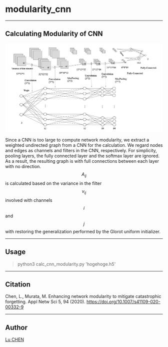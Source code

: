 # modularity_cnn
------------------------------
Calculating Modularity of CNN
------------------------------

![image](https://github.com/luchen-cn/modularity_cnn/blob/main/cnn_convert.jpg?rqw=true)


Since a CNN is too large to compute network modularity, we extract a weighted undirected graph from a CNN for the calculation.
We regard nodes and edges as channels and filters in the CNN, respectively. For simplicity, pooling layers, the fully connected layer and the softmax layer are ignored. As a result, the resulting graph is with full connections between each layer with no direction. $$A_{ij}$$ is calculated based on the variance in the filter $$v_{ij}$$ involved with channels $$i$$ and $$j$$ with restoring the generalization performed by the Glorot uniform initializer.

------
Usage
------

> python3 calc_cnn_modularity.py 'hogehoge.h5'

---------
Citation
---------

Chen, L., Murata, M. Enhancing network modularity to mitigate catastrophic forgetting. Appl Netw Sci 5, 94 (2020). https://doi.org/10.1007/s41109-020-00332-9

-------
Author
-------

[Lu CHEN](https://sites.google.com/view/l-chen)
